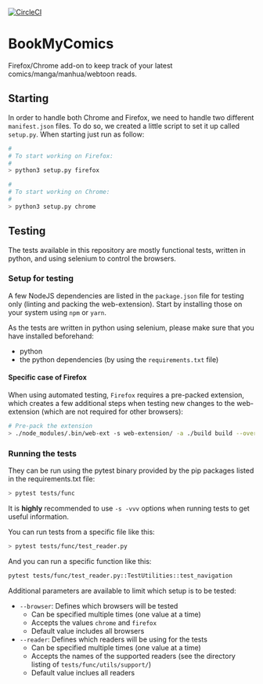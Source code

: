 [![CircleCI](https://circleci.com/gh/Joacchim/BookMyComics/tree/master.svg?style=svg&circle-token=4ff0f5dfce31b2fc7f2e8b6bc1418e13ab140fb5)](https://circleci.com/gh/Joacchim/BookMyComics/tree/master)

# BookMyComics
Firefox/Chrome add-on to keep track of your latest comics/manga/manhua/webtoon reads.

## Starting

In order to handle both Chrome and Firefox, we need to handle two different
`manifest.json` files. To do so, we created a little script to set it up called
`setup.py`. When starting just run as follow:

```bash
#
# To start working on Firefox:
#
> python3 setup.py firefox

#
# To start working on Chrome:
#
> python3 setup.py chrome
```

## Testing

The tests available in this repository are mostly functional tests, written in
python, and using selenium to control the browsers.

### Setup for testing

A few NodeJS dependencies are listed in the `package.json` file for testing
only (linting and packing the web-extension). Start by installing those on your
system using `npm` or `yarn`.

As the tests are written in python using selenium, please make sure that you
have installed beforehand:
 - python
 - the python dependencies (by using the `requirements.txt` file)

#### Specific case of Firefox

When using automated testing, `Firefox` requires a pre-packed extension, which
creates a few additional steps when testing new changes to the web-extension
(which are not required for other browsers):

```bash
# Pre-pack the extension
> ./node_modules/.bin/web-ext -s web-extension/ -a ./build build --overwrite-dest
```

### Running the tests

They can be run using the pytest binary provided by the pip packages listed in
the requirements.txt file:
```bash
> pytest tests/func
```

It is **highly** recommended to use `-s -vvv` options when running tests to get useful information.

You can run tests from a specific file like this:

```bash
> pytest tests/func/test_reader.py
```

And you can run a specific function like this:

```bash
pytest tests/func/test_reader.py::TestUtilities::test_navigation
```

Additional parameters are available to limit which setup is to be tested:
 - `--browser`: Defines which browsers will be tested
   - Can be specified multiple times (one value at a time)
   - Accepts the values `chrome` and `firefox`
   - Default value includes all browsers
 - `--reader`: Defines which readers will be using for the tests
   - Can be specified multiple times (one value at a time)
   - Accepts the names of the supported readers (see the directory listing of
     `tests/func/utils/support/`)
   - Default value inclues all readers
